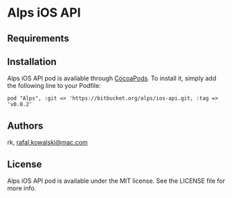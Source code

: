 


# Alps iOS API


## Requirements


## Installation

Alps iOS API pod is available through [CocoaPods](http://cocoapods.org). To install it,
simply add the following line to your Podfile:

    pod "Alps", :git => 'https://bitbucket.org/alps/ios-api.git, :tag => 'v0.0.2'


## Authors

rk, rafal.kowalski@mac.com


## License

Alps iOS API pod is available under the MIT license. See the LICENSE file for more info.
